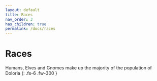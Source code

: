 ```yaml
---
layout: default
title: Races
nav_order: 3
has_children: true
permalink: /docs/races
---
```


# Races

Humans, Elves and Gnomes make up the majority of the population of Doloria
{: .fs-6 .fw-300 }
